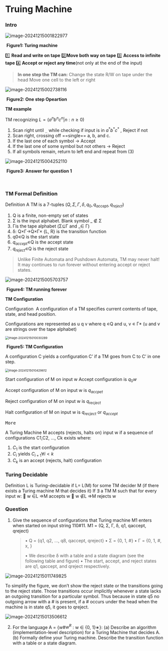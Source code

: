 # Truing Machine

### **Intro**

![image-20241215001822977](C:\Users\52068\AppData\Roaming\Typora\typora-user-images\image-20241215001822977.png)

​														**Figure1: Turing machine**

:one: **Read and write on tape**
:two:**​ Move both way on tape**
:three: **Access to infinite tape**
:four:**​ Accept or reject any time**(not only at the end of the input)

>**In one step the TM can:**
>	Change the state
>	R/W on tape under the head
>	Move one cell to the left or right

![image-20241215002738116](C:\Users\52068\AppData\Roaming\Typora\typora-user-images\image-20241215002738116.png)

​													**Figure2: One step Opeartion**



**TM example**

TM recognizing $L = {(a^nb^nc^n | n: n ≥ 0)}$

1. Scan right until `_` while checking if input is in $a^*b^*c^*$ , Reject if not 
2. Scan right, crossing off ==single== a, b, and c. 
3. If the last one of each symbol -> Accept
4. If the last one of some symbol but not others -> Reject 
5. If all symbols remain, return to left end and repeat from (3)

![image-20241215004252110](C:\Users\52068\AppData\Roaming\Typora\typora-user-images\image-20241215004252110.png)

​												          **Figure3: Answer for question 1**

​			

### **TM Formal Definition**

<font>Definition</font>
A TM is a 7-tuples $(Q, Σ, Γ, δ, q_0, q_{accept}, q_{reject})$ 

1. Q is a finite, non-empty set of states 
2. Σ is the input alphabet. Blank symbol _ ∉ Σ 
3. Γis the tape alphabet  (Σ⊆Γ and _∈ Γ)  
4.  δ:  Q×Γ→Q×Γ× {L, R}  is the transition function 
5.  q0∊Q is the start state 
6.  $q_{accept}$∊Q is the accept state 
7.  $q_{reject}$∊Q is the reject state

<blockquote alt="danger"><p>Unlike Finite Automata and Pushdown Automata, TM  may never halt!
    It may continues to run forever without  entering accept or reject states.</p></blockquote>

![image-20241215005703757](C:\Users\52068\AppData\Roaming\Typora\typora-user-images\image-20241215005703757.png)

​													**Figure4: TM running forever**



**TM Configuration**

<font title="red">Configuration </font>
A configuration of a TM specifies current contents  of tape, state, and head position.

Configurations are represented as u q v where q ∊Q and u, v  ∊ Γ* (u and v are strings over the tape alphabet)

<img src="C:\Users\52068\AppData\Roaming\Typora\typora-user-images\image-20241215010030289.png" alt="image-20241215010030289" style="zoom:67%;" />

​												            **Figure5: TM Configuration**

A configuration <span alt="wavy">C</span> yields a configuration <span alt="wavy">C’</span> if a TM goes from C to C’ in one step.

<img src="C:\Users\52068\AppData\Roaming\Typora\typora-user-images\image-20241215010429612.png" alt="image-20241215010429612" style="zoom: 67%;" />

<span alt="solid">Start configuration</span> of M on input w Accept configuration is $q_0w$ 

<span alt="solid">Accept configuration</span> of M on input w is  $q_{accpet}$

<span alt="solid">Reject configuration</span> of M on input w is  $q_{recject}$

<span alt="solid">Halt configuration</span> of M on input w is $q_{recject}$ or $q_{accept}$

<kbd>More</kbd>

A Turing Machine M accepts (rejects, halts  on) input w if a sequence of configurations C1,C2, …, Ck exists where:

1. $C_1$ is the start configuration 
2.  $C_i$ yields $C_{i+1} ∀ i < k$  
3. $C_k$ is an accept (rejects, halt) configuration



### Turing Decidable

<font>Definition</font> 
L is Turing-decidable if L= L(M) for some TM  decider M (if there exists a Turing machine M that decides it)
If ∃ a TM M such that for every input w: 
:car: w ∈L ⇒M accepts w 
:bread: w ∉L ⇒M rejects w



### Question

1. <span alt="solid">Give the sequence of configurations</span> that Turing machine M1 enters when started on input string 110#11.
   M1 = (Q, Σ, Γ, δ, q1, qaccept, qreject)

   >• Q = {q1, q2, ..., q8, qaccept, qreject}
   >• Σ = {0, 1, #}
   >• Γ = {0, 1, #, x, }
   >
   >• We describe δ with a table and a state diagram (see the following table and figure)
   >• The start, accept, and reject states are q1, qaccept, and qreject respectively.

![image-20241215011749825](C:\Users\52068\AppData\Roaming\Typora\typora-user-images\image-20241215011749825.png)

To simplify the figure, we don’t show the reject state or the transitions going to the reject state. Those transitions occur
implicitly whenever a state lacks an outgoing transition for a particular symbol. Thus because in state q5 no outgoing arrow
with a # is present, if a # occurs under the head when the machine is in state q5, it goes to qreject.

![image-20241215013506612](C:\Users\52068\AppData\Roaming\Typora\typora-user-images\image-20241215013506612.png)



2. For the language A = {$w$#$w^R$ : w ∈ {0, 1}∗}:
   (a) Describe an algorithm (implementation-level description) for a Turing Machine that decides A.
   (b) Formally define your Turing machine. Describe the transition function with a table or a state diagram.









